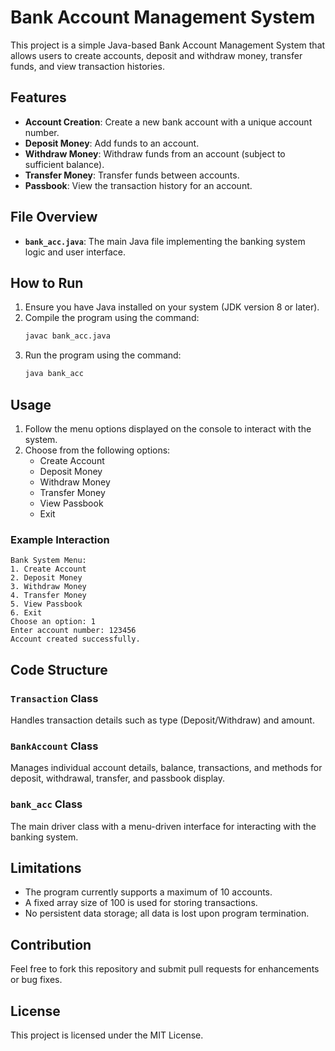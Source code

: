 # Bank Account Management System

This project is a simple Java-based Bank Account Management System that allows users to create accounts, deposit and withdraw money, transfer funds, and view transaction histories.

## Features

- **Account Creation**: Create a new bank account with a unique account number.
- **Deposit Money**: Add funds to an account.
- **Withdraw Money**: Withdraw funds from an account (subject to sufficient balance).
- **Transfer Money**: Transfer funds between accounts.
- **Passbook**: View the transaction history for an account.

## File Overview

- **`bank_acc.java`**: The main Java file implementing the banking system logic and user interface.

## How to Run

1. Ensure you have Java installed on your system (JDK version 8 or later).
2. Compile the program using the command:
   ```bash
   javac bank_acc.java
   ```
3. Run the program using the command:
   ```bash
   java bank_acc
   ```

## Usage

1. Follow the menu options displayed on the console to interact with the system.
2. Choose from the following options:
   - Create Account
   - Deposit Money
   - Withdraw Money
   - Transfer Money
   - View Passbook
   - Exit

### Example Interaction

```
Bank System Menu:
1. Create Account
2. Deposit Money
3. Withdraw Money
4. Transfer Money
5. View Passbook
6. Exit
Choose an option: 1
Enter account number: 123456
Account created successfully.
```

## Code Structure

### `Transaction` Class
Handles transaction details such as type (Deposit/Withdraw) and amount.

### `BankAccount` Class
Manages individual account details, balance, transactions, and methods for deposit, withdrawal, transfer, and passbook display.

### `bank_acc` Class
The main driver class with a menu-driven interface for interacting with the banking system.

## Limitations

- The program currently supports a maximum of 10 accounts.
- A fixed array size of 100 is used for storing transactions.
- No persistent data storage; all data is lost upon program termination.

## Contribution

Feel free to fork this repository and submit pull requests for enhancements or bug fixes.

## License

This project is licensed under the MIT License.

